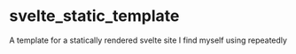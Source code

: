 # svelte_static_template
A template for a statically rendered svelte site I find myself using repeatedly